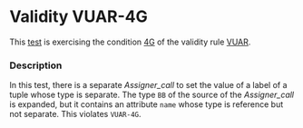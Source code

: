 # Validity VUAR-4G

This [test](.) is exercising the condition [4G](../Readme.md) of the validity rule [VUAR](../../vuar/Readme.md).

### Description

In this test, there is a separate *Assigner\_call* to set the value of a label of a tuple whose type is separate. The type `BB` of the source of the *Assigner\_call* is expanded, but it contains an attribute `name` whose type is reference but not separate. This violates `VUAR-4G`.

